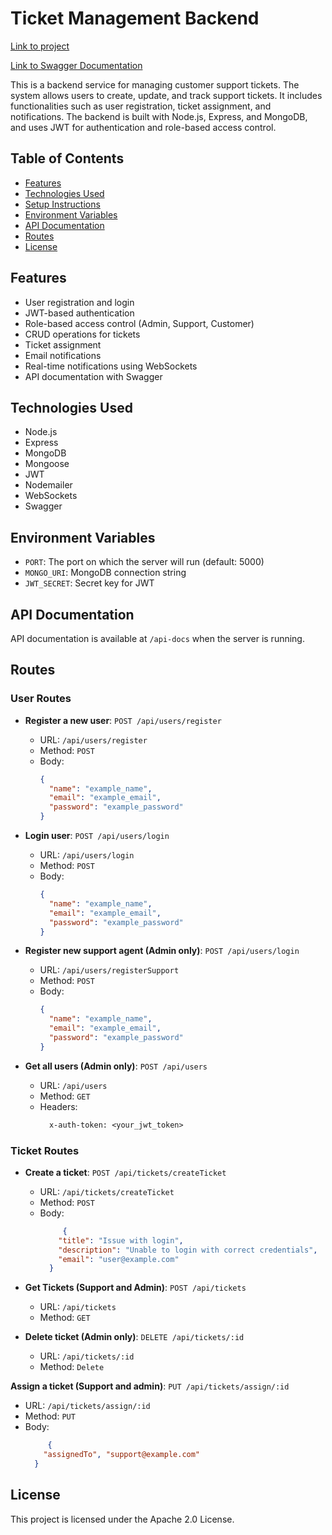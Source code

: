 # Ticket Management Backend

[Link to project](https://tickets-backend-50ced0005faa.herokuapp.com/) 

[Link to Swagger Documentation](https://tickets-backend-50ced0005faa.herokuapp.com/api-docs)

This is a backend service for managing customer support tickets. The system allows users to create, update, and track support tickets. It includes functionalities such as user registration, ticket assignment, and notifications. The backend is built with Node.js, Express, and MongoDB, and uses JWT for authentication and role-based access control.

## Table of Contents

- [Features](#features)
- [Technologies Used](#technologies-used)
- [Setup Instructions](#setup-instructions)
- [Environment Variables](#environment-variables)
- [API Documentation](#api-documentation)
- [Routes](#routes)
- [License](#license)

## Features

- User registration and login
- JWT-based authentication
- Role-based access control (Admin, Support, Customer)
- CRUD operations for tickets
- Ticket assignment
- Email notifications
- Real-time notifications using WebSockets
- API documentation with Swagger

## Technologies Used

- Node.js
- Express
- MongoDB
- Mongoose
- JWT
- Nodemailer
- WebSockets
- Swagger

## Environment Variables

- `PORT`: The port on which the server will run (default: 5000)
- `MONGO_URI`: MongoDB connection string
- `JWT_SECRET`: Secret key for JWT

## API Documentation

API documentation is available at `/api-docs` when the server is running.


## Routes

### User Routes

- **Register a new user**: `POST /api/users/register`
  - URL: `/api/users/register`
  - Method: `POST`
  - Body:
    ```json
    {
      "name": "example_name",
      "email": "example_email",
      "password": "example_password"
    }
    ```

- **Login user**: `POST /api/users/login`
  - URL: `/api/users/login`
  - Method: `POST`
  - Body:
    ```json
    {
      "name": "example_name",
      "email": "example_email",
      "password": "example_password"
    }
    ```

- **Register new support agent (Admin only)**: `POST /api/users/login`
  - URL: `/api/users/registerSupport`
  - Method: `POST`
  - Body:
    ```json
    {
      "name": "example_name",
      "email": "example_email",
      "password": "example_password"
    }
    ```


- **Get all users (Admin only)**: `POST /api/users`
  - URL: `/api/users`
  - Method: `GET`
  - Headers:
    ```makefile
      x-auth-token: <your_jwt_token>
    ```

### Ticket Routes

- **Create a ticket**: `POST /api/tickets/createTicket`
  - URL: `/api/tickets/createTicket`
  - Method: `POST`
  - Body:
    ```json
         {
        "title": "Issue with login",
        "description": "Unable to login with correct credentials",
        "email": "user@example.com"
      }
    ```


- **Get Tickets (Support and Admin)**: `POST /api/tickets`
  - URL: `/api/tickets`
  - Method: `GET`

- **Delete ticket (Admin only)**: `DELETE /api/tickets/:id`
  - URL: `/api/tickets/:id`
  - Method: `Delete`
 
**Assign a ticket (Support and admin)**: `PUT /api/tickets/assign/:id`
  - URL: `/api/tickets/assign/:id`
  - Method: `PUT`
  - Body:
    ```json
         {
        "assignedTo", "support@example.com"
      }
    ```


## License

This project is licensed under the Apache 2.0 License.
